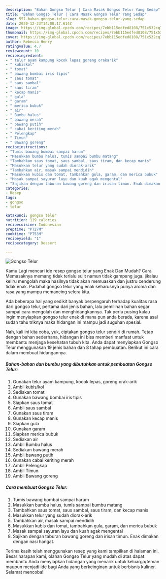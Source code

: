 ```yaml
---
description: "Bahan Gongso Telur | Cara Masak Gongso Telur Yang Sedap"
title: "Bahan Gongso Telur | Cara Masak Gongso Telur Yang Sedap"
slug: 557-bahan-gongso-telur-cara-masak-gongso-telur-yang-sedap
date: 2020-12-23T14:00:17.614Z
image: https://img-global.cpcdn.com/recipes/7ebb115edfed8108/751x532cq70/gongso-telur-foto-resep-utama.jpg
thumbnail: https://img-global.cpcdn.com/recipes/7ebb115edfed8108/751x532cq70/gongso-telur-foto-resep-utama.jpg
cover: https://img-global.cpcdn.com/recipes/7ebb115edfed8108/751x532cq70/gongso-telur-foto-resep-utama.jpg
author: Rebecca Henry
ratingvalue: 4.7
reviewcount: 10
recipeingredient:
- " telur ayam kampung kocok lepas goreng orakarik"
- " kubiskol"
- " tomat"
- " bawang bombai iris tipis"
- " saus tomat"
- " saus sambal"
- " saus tiram"
- " kecap manis"
- " gula"
- " garam"
- " merica bubuk"
- " air"
- " Bumbu halus"
- " bawang merah"
- " bawang putih"
- " cabai keriting merah"
- " Pelengkap"
- " Timun"
- " Bawang goreng"
recipeinstructions:
- "Tumis bawang bombai sampai harum"
- "Masukkan bumbu halus, tumis sampai bumbu matang"
- "Tambahkan saus tomat, saus sambal, saus tiram, dan kecap manis"
- "Masukkan telur yang sudah diorak-arik"
- "Tambahkan air, masak sampai mendidih"
- "Masukkan kubis dan tomat, tambahkan gula, garam, dan merica bubuk"
- "Masak sampai sayuran layu dan kuah agak mengental"
- "Sajikan dengan taburan bawang goreng dan irisan timun. Enak dimakan dengan nasi hangat."
categories:
- Resep
tags:
- gongso
- telur

katakunci: gongso telur 
nutrition: 119 calories
recipecuisine: Indonesian
preptime: "PT27M"
cooktime: "PT53M"
recipeyield: "1"
recipecategory: Dessert

---
```



![Gongso Telur](https://img-global.cpcdn.com/recipes/7ebb115edfed8108/751x532cq70/gongso-telur-foto-resep-utama.jpg)

Kamu Lagi mencari ide resep gongso telur yang Enak Dan Mudah? Cara Memasaknya memang tidak terlalu sulit namun tidak gampang juga. jikalau keliru mengolah maka hasilnya tidak akan memuaskan dan justru cenderung tidak enak. Padahal gongso telur yang enak seharusnya punya aroma dan rasa yang mampu memancing selera kita.



Ada beberapa hal yang sedikit banyak berpengaruh terhadap kualitas rasa dari gongso telur, pertama dari jenis bahan, lalu pemilihan bahan segar sampai cara mengolah dan menghidangkannya. Tak perlu pusing kalau ingin menyiapkan gongso telur enak di mana pun anda berada, karena asal sudah tahu triknya maka hidangan ini mampu jadi suguhan spesial.


Nah, kali ini kita coba, yuk, ciptakan gongso telur sendiri di rumah. Tetap dengan bahan sederhana, hidangan ini bisa memberi manfaat untuk membantu menjaga kesehatan tubuh kita. Anda dapat menyiapkan Gongso Telur menggunakan 19 jenis bahan dan 8 tahap pembuatan. Berikut ini cara dalam membuat hidangannya.

<!--inarticleads1-->

##### Bahan-bahan dan bumbu yang dibutuhkan untuk pembuatan Gongso Telur:

1. Gunakan  telur ayam kampung, kocok lepas, goreng orak-arik
1. Ambil  kubis/kol
1. Sediakan  tomat
1. Gunakan  bawang bombai iris tipis
1. Siapkan  saus tomat
1. Ambil  saus sambal
1. Gunakan  saus tiram
1. Gunakan  kecap manis
1. Siapkan  gula
1. Gunakan  garam
1. Siapkan  merica bubuk
1. Sediakan  air
1. Ambil  Bumbu halus
1. Sediakan  bawang merah
1. Ambil  bawang putih
1. Gunakan  cabai keriting merah
1. Ambil  Pelengkap
1. Ambil  Timun
1. Ambil  Bawang goreng




<!--inarticleads2-->

##### Cara membuat Gongso Telur:

1. Tumis bawang bombai sampai harum
1. Masukkan bumbu halus, tumis sampai bumbu matang
1. Tambahkan saus tomat, saus sambal, saus tiram, dan kecap manis
1. Masukkan telur yang sudah diorak-arik
1. Tambahkan air, masak sampai mendidih
1. Masukkan kubis dan tomat, tambahkan gula, garam, dan merica bubuk
1. Masak sampai sayuran layu dan kuah agak mengental
1. Sajikan dengan taburan bawang goreng dan irisan timun. Enak dimakan dengan nasi hangat.




Terima kasih telah menggunakan resep yang kami tampilkan di halaman ini. Besar harapan kami, olahan Gongso Telur yang mudah di atas dapat membantu Anda menyiapkan hidangan yang menarik untuk keluarga/teman maupun menjadi ide bagi Anda yang berkeinginan untuk berbisnis kuliner. Selamat mencoba!
